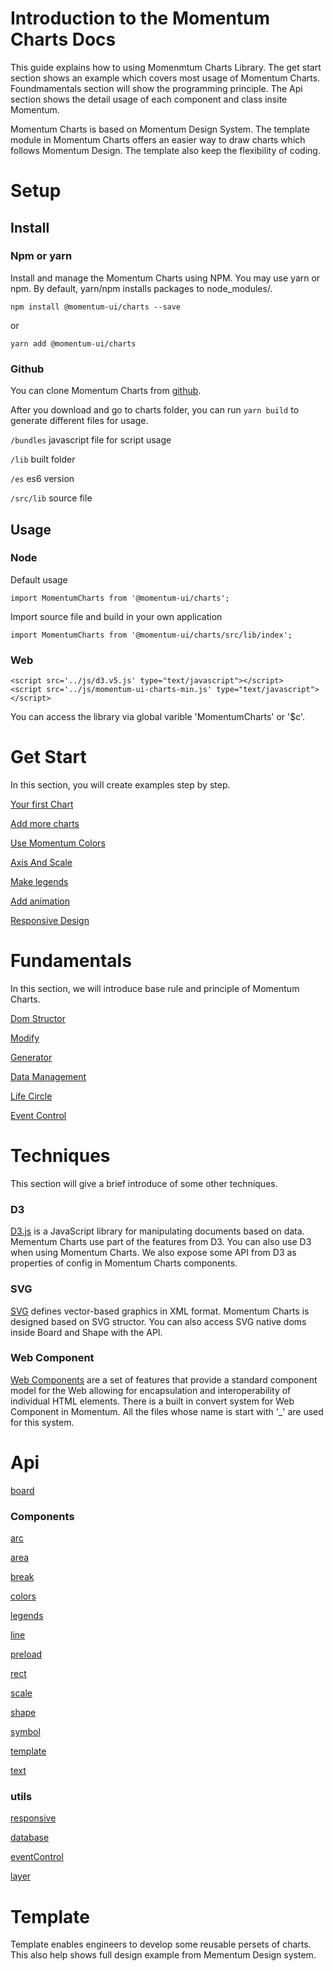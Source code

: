 # Introduction to the Momentum Charts Docs

This guide explains how to using Momenmtum Charts Library. The get start section shows an example which covers most usage of Momentum Charts. Foundmamentals section will show the programming principle. The Api section shows the detail usage of each component and class insite Momentum.

Momentum Charts is based on Momentum Design System. The template module in Momentum Charts offers an easier way to draw charts which follows Momentum Design. The template also keep the flexibility of coding.

# Setup

## Install

### Npm or yarn

Install and manage the Momentum Charts using NPM. You may use yarn or npm. By default, yarn/npm installs packages to node_modules/.

```npm install @momentum-ui/charts --save```

or

```yarn add @momentum-ui/charts```

### Github

You can clone Momentum Charts from [github](https://github.com/momentum-design/momentum-ui/tree/main/charts).

After you download and go to charts folder, you can run ```yarn build``` to generate different files for usage.

```/bundles``` javascript file for script usage

```/lib``` built folder

```/es``` es6 version

```/src/lib``` source file

## Usage

### Node

Default usage

```import MomentumCharts from '@momentum-ui/charts';```

Import source file and build in your own application

```import MomentumCharts from '@momentum-ui/charts/src/lib/index';```

### Web

```
<script src='../js/d3.v5.js' type="text/javascript"></script>
<script src='../js/momentum-ui-charts-min.js' type="text/javascript"></script>
```

You can access the library via global varible 'MomentumCharts' or '$c'.

# Get Start

In this section, you will create examples step by step.

[Your first Chart](./getting_started/your_first_chart.md)

[Add more charts](./getting_started/add_more_charts.md)

[Use Momentum Colors](./getting_started/use_momentum_colors.md)

[Axis And Scale](./getting_started/axis_and_scale.md)

[Make legends](./getting_started/make_legends.md)

[Add animation](./getting_started/add_animation.md)

[Responsive Design](./getting_started/responsive_design.md)

# Fundamentals

In this section, we will introduce base rule and principle of Momentum Charts. 

[Dom Structor](./fundamentals/dom_structor.md)

[Modify](./fundamentals/modify.md)

[Generator](./fundamentals/generator.md)

[Data Management](./fundamentals/data_management.md)

[Life Circle](./fundamentals/life_circle.md)

[Event Control](./fundamentals/event_control.md)

# Techniques

This section will give a brief introduce of some other techniques.

### D3

[D3.js](https://d3js.org/) is a JavaScript library for manipulating documents based on data. Mementum Charts use part of the features from D3. You can also use D3 when using Momentum Charts. We also expose some API from D3 as properties of config in Momentum Charts components.

### SVG

[SVG](https://www.w3schools.com/graphics/svg_intro.asp) defines vector-based graphics in XML format. Momentum Charts is designed based on SVG structor. You can also access SVG native doms inside Board and Shape with the API.

### Web Component

[Web Components](https://www.webcomponents.org/) are a set of features that provide a standard component model for the Web allowing for encapsulation and interoperability of individual HTML elements. There is a built in convert system for Web Component in Momentum. All the files whose name is start with '_' are used for this system. 


# Api

[board](./api/board.md)

### Components

[arc](./api/arc.md)

[area](./api/area.md)

[break](./api/break.md)

[colors](./api/colors.md)

[legends](./api/legends.md)

[line](./api/line.md)

[preload](./api/preload.md)

[rect](./api/rect.md)

[scale](./api/scale.md)

[shape](./api/shape.md)

[symbol](./api/symbol.md)

[template](./api/template.md)

[text](./api/text.md)

### utils

[responsive](./api/responsive.md)

[database](./api/database.md)

[eventControl](./api/eventControl.md)

[layer](./api/layer.md)

# Template

Template enables engineers to develop some reusable persets of charts. This also help shows full design example from Mementum Design system.
